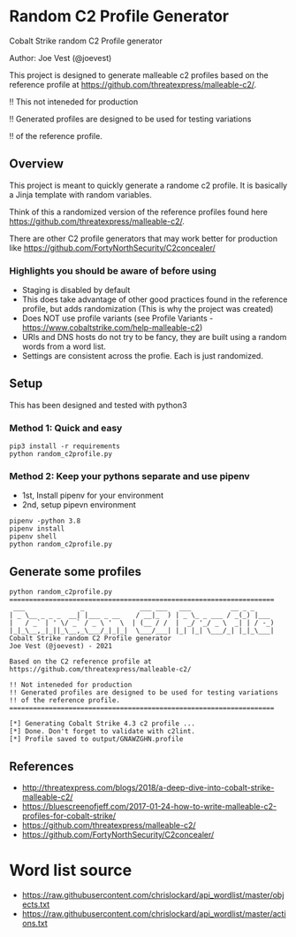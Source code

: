 # Random C2 Profile Generator

Cobalt Strike random C2 Profile generator

Author: Joe Vest (@joevest)

This project is designed to generate malleable c2 profiles based on the reference profile at https://github.com/threatexpress/malleable-c2/. 

!! This not inteneded for production

!! Generated profiles are designed to be used for testing variations 

!! of the reference profile.

## Overview

This project is meant to quickly generate a randome c2 profile. It is basically a Jinja template with random variables. 

Think of this a randomized version of the reference profiles found here https://github.com/threatexpress/malleable-c2/. 

There are other C2 profile generators that may work better for production like https://github.com/FortyNorthSecurity/C2concealer/

### Highlights you should be aware of before using

- Staging is disabled by default
- This does take advantage of other good practices found in the reference profile, but adds randomization (This is why the project was created)
- Does NOT use profile variants (see Profile Variants - https://www.cobaltstrike.com/help-malleable-c2)
- URIs and DNS hosts do not try to be fancy, they are built using a random words from a word list.
- Settings are consistent across the profie. Each is just randomized.

## Setup

This has been designed and tested with python3

### Method 1: Quick and easy

```
pip3 install -r requirements
python random_c2profile.py
```

### Method 2: Keep your pythons separate and use pipenv

- 1st, Install pipenv for your environment
- 2nd, setup pipevn environment

```
pipenv -python 3.8
pipenv install
pipenv shell
python random_c2profile.py
```

## Generate some profiles

```
python random_c2profile.py
===================================================================
 ___              _              ___ ___   ___          __ _ _     
| _ \__ _ _ _  __| |___ _ __    / __|_  ) | _ \_ _ ___ / _(_) |___ 
|   / _` | ' \/ _` / _ \ '  \  | (__ / /  |  _/ '_/ _ \  _| | / -_)
|_|_\__,_|_||_\__,_\___/_|_|_|  \___/___| |_| |_| \___/_| |_|_\___|
Cobalt Strike random C2 Profile generator
Joe Vest (@joevest) - 2021

Based on the C2 reference profile at 
https://github.com/threatexpress/malleable-c2/

!! Not inteneded for production
!! Generated profiles are designed to be used for testing variations 
!! of the reference profile.
===================================================================

[*] Generating Cobalt Strike 4.3 c2 profile ...
[*] Done. Don't forget to validate with c2lint. 
[*] Profile saved to output/GNAWZGHN.profile

```


## References

- http://threatexpress.com/blogs/2018/a-deep-dive-into-cobalt-strike-malleable-c2/
- https://bluescreenofjeff.com/2017-01-24-how-to-write-malleable-c2-profiles-for-cobalt-strike/
- https://github.com/threatexpress/malleable-c2/
- https://github.com/FortyNorthSecurity/C2concealer/

# Word list source
- https://raw.githubusercontent.com/chrislockard/api_wordlist/master/objects.txt
- https://raw.githubusercontent.com/chrislockard/api_wordlist/master/actions.txt
